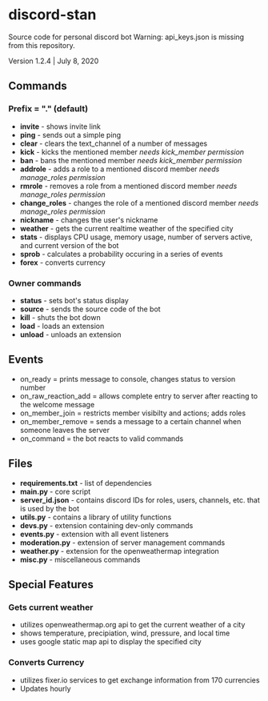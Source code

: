 # discord-stan
Source code for personal discord bot
Warning: api_keys.json is missing from this repository.

Version 1.2.4 | July 8, 2020

## Commands
### Prefix = "." (default)
- **invite** - shows invite link
- **ping** - sends out a simple ping
- **clear** - clears the text_channel of a number of messages
- **kick** - kicks the mentioned member
	*needs kick_member permission*
- **ban** - bans the mentioned member
	*needs kick_member permission*
- **addrole** - adds a role to a mentioned discord member
	*needs manage_roles permission*
- **rmrole** - removes a role from a mentioned discord member
	*needs manage_roles permission*
- **change_roles** - changes the role of a mentioned discord member
	*needs manage_roles permission*
- **nickname** - changes the user's nickname
- **weather** - gets the current realtime weather of the specified city
- **stats** - displays CPU usage, memory usage, number of servers active, and current version of the bot
- **sprob** - calculates a probability occuring in a series of events
- **forex** - converts currency

### Owner commands
- **status** - sets bot's status display
- **source** - sends the source code of the bot
- **kill** - shuts the bot down
- **load** - loads an extension
- **unload** - unloads an extension


## Events
- on_ready = prints message to console, changes status to version number
- on_raw_reaction_add = allows complete entry to server after reacting to the welcome message
- on_member_join = restricts member visibilty and actions; adds roles
- on_member_remove = sends a message to a certain channel when someone leaves the server
- on_command = the bot reacts to valid commands


## Files
- **requirements.txt** - list of dependencies
- **main.py** - core script
- **server_id.json** - contains discord IDs for roles, users, channels, etc. that is used by the bot
- **utils.py** - contains a library of utility functions
- **devs.py** - extension containing dev-only commands
- **events.py** - extension with all event listeners
- **moderation.py** - extension of server management commands
- **weather.py** - extension for the openweathermap integration
- **misc.py** - miscellaneous commands

## Special Features
### Gets current weather
- utilizes openweathermap.org api to get the current weather of a city
- shows temperature, precipiation, wind, pressure, and local time
- uses google static map api to display the specified city

### Converts Currency
- utilizes fixer.io services to get exchange information from 170 currencies
- Updates hourly
